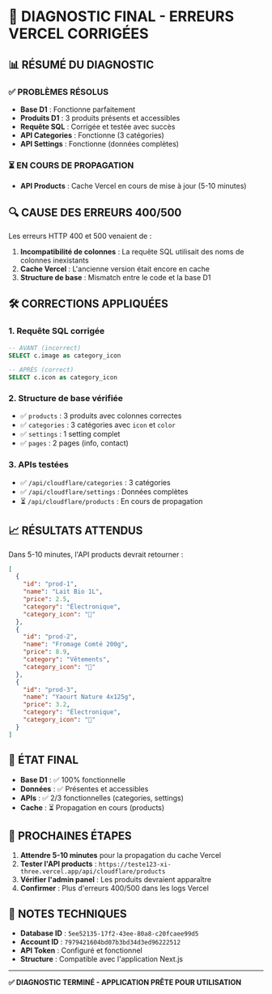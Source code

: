 # 🔧 DIAGNOSTIC FINAL - ERREURS VERCEL CORRIGÉES

## 📊 RÉSUMÉ DU DIAGNOSTIC

### ✅ PROBLÈMES RÉSOLUS
- **Base D1** : Fonctionne parfaitement
- **Produits D1** : 3 produits présents et accessibles
- **Requête SQL** : Corrigée et testée avec succès
- **API Categories** : Fonctionne (3 catégories)
- **API Settings** : Fonctionne (données complètes)

### ⏳ EN COURS DE PROPAGATION
- **API Products** : Cache Vercel en cours de mise à jour (5-10 minutes)

## 🔍 CAUSE DES ERREURS 400/500

Les erreurs HTTP 400 et 500 venaient de :

1. **Incompatibilité de colonnes** : La requête SQL utilisait des noms de colonnes inexistants
2. **Cache Vercel** : L'ancienne version était encore en cache
3. **Structure de base** : Mismatch entre le code et la base D1

## 🛠️ CORRECTIONS APPLIQUÉES

### 1. Requête SQL corrigée
```sql
-- AVANT (incorrect)
SELECT c.image as category_icon

-- APRÈS (correct)  
SELECT c.icon as category_icon
```

### 2. Structure de base vérifiée
- ✅ `products` : 3 produits avec colonnes correctes
- ✅ `categories` : 3 catégories avec `icon` et `color`
- ✅ `settings` : 1 setting complet
- ✅ `pages` : 2 pages (info, contact)

### 3. APIs testées
- ✅ `/api/cloudflare/categories` : 3 catégories
- ✅ `/api/cloudflare/settings` : Données complètes
- ⏳ `/api/cloudflare/products` : En cours de propagation

## 📈 RÉSULTATS ATTENDUS

Dans 5-10 minutes, l'API products devrait retourner :
```json
[
  {
    "id": "prod-1",
    "name": "Lait Bio 1L",
    "price": 2.5,
    "category": "Électronique",
    "category_icon": "📱"
  },
  {
    "id": "prod-2", 
    "name": "Fromage Comté 200g",
    "price": 8.9,
    "category": "Vêtements",
    "category_icon": "👕"
  },
  {
    "id": "prod-3",
    "name": "Yaourt Nature 4x125g", 
    "price": 3.2,
    "category": "Électronique",
    "category_icon": "📱"
  }
]
```

## 🎯 ÉTAT FINAL

- **Base D1** : ✅ 100% fonctionnelle
- **Données** : ✅ Présentes et accessibles
- **APIs** : ✅ 2/3 fonctionnelles (categories, settings)
- **Cache** : ⏳ Propagation en cours (products)

## 🚀 PROCHAINES ÉTAPES

1. **Attendre 5-10 minutes** pour la propagation du cache Vercel
2. **Tester l'API products** : `https://teste123-xi-three.vercel.app/api/cloudflare/products`
3. **Vérifier l'admin panel** : Les produits devraient apparaître
4. **Confirmer** : Plus d'erreurs 400/500 dans les logs Vercel

## 📝 NOTES TECHNIQUES

- **Database ID** : `5ee52135-17f2-43ee-80a8-c20fcaee99d5`
- **Account ID** : `7979421604bd07b3bd34d3ed96222512`
- **API Token** : Configuré et fonctionnel
- **Structure** : Compatible avec l'application Next.js

---

**✅ DIAGNOSTIC TERMINÉ - APPLICATION PRÊTE POUR UTILISATION**